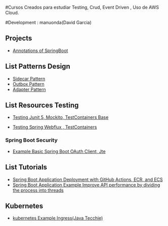 #Cursos Creados para estudiar Testing, Crud, Event Driven , Uso de AWS Cloud.

#Development : manuonda(David Garcia)

## Projects
- [Annotations of SpringBoot](https://github.com/manuonda/java-project/tree/main/projects/spring-annotation-example)

## List Patterns Design
- [Sidecar Pattern](https://github.com/manuonda/java-project/tree/main/patterns/sidecar)
- [Outbox Pattern](https://github.com/manuonda/java-project/tree/main/patterns/outbox-pattern)
- [Adapter Pattern](https://github.com/manuonda/java-project/tree/main/patterns/pattern-adapter)

## List Resources Testing

- [Testing Junit 5, Mockito, TestContainers Base ](https://github.com/manuonda/java-project/tree/main/testing-base-container)

- [Testing Spring Webflux , TestContainers ](https://github.com/manuonda/java-project/tree/main/testing-webflux )


### Spring Boot Security 
- [Example Basic Spring Boot OAuth Client, Jte ](https://github.com/manuonda/java-project/tree/main/security/oauth-client-demo)


## List Tutorials 
- [Spring Boot Application Deployment with GitHub Actions, ECR, and ECS](https://github.com/manuonda/java-project/tree/main/tutorials/aws-example-ecs)
- [Spring Boot Application Example Improve API performance by dividing the process into threads](https://github.com/manuonda/java-project/tree/main/tutorials/subprocess-multiples)


## Kubernetes 
- [kubernetes Example Ingress(Java Tecchie)](https://github.com/manuonda/java-project/tree/main/kubernetes/example-ingress)


